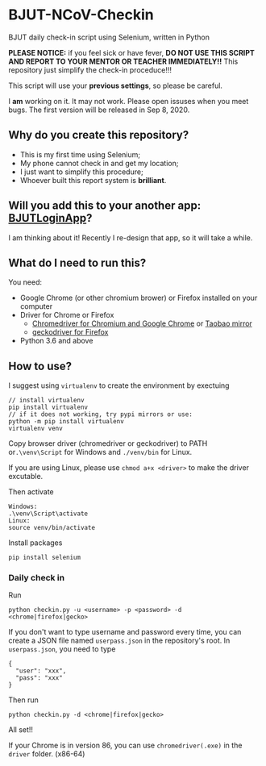 # BJUT-NCoV-Checkin
BJUT daily check-in script using Selenium, written in Python

**PLEASE NOTICE:** if you feel sick or have fever, **DO NOT USE THIS SCRIPT AND REPORT TO YOUR MENTOR OR TEACHER IMMEDIATELY!!** This repository just simplify the check-in proceduce!!!

This script will use your **previous settings**, so please be careful.

I **am** working on it. It may not work. Please open issuses when you meet bugs. The first version will be released in Sep 8, 2020.

## Why do you create this repository?
- This is my first time using Selenium;
- My phone cannot check in and get my location;
- I just want to simplify this procedure;
- Whoever built this report system is **brilliant**.

## Will you add this to your another app: [BJUTLoginApp](https://github.com/z7workbench/BJUTLoginApp)?
I am thinking about it! Recently I re-design that app, so it will take a while. 

## What do I need to run this?
You need:
- Google Chrome (or other chromium brower) or Firefox installed on your computer
- Driver for Chrome or Firefox
  - [Chromedriver for Chromium and Google Chrome](https://chromedriver.chromium.org/downloads) or [Taobao mirror](http://npm.taobao.org/mirrors/chromedriver)
  - [geckodriver for Firefox](https://github.com/mozilla/geckodriver/releases)
- Python 3.6 and above

## How to use?
I suggest using ``virtualenv`` to create the environment by exectuing
```
// install virtualenv
pip install virtualenv
// if it does not working, try pypi mirrors or use:
python -m pip install virtualenv
virtualenv venv
```
Copy browser driver (chromedriver or geckodriver) to PATH or``.\venv\Script`` for Windows and ``./venv/bin`` for Linux.

If you are using Linux, please use ``chmod a+x <driver>`` to make the driver excutable.

Then activate
```
Windows:
.\venv\Script\activate
Linux:
source venv/bin/activate
```
Install packages
```
pip install selenium
```
### Daily check in
Run
```
python checkin.py -u <username> -p <password> -d <chrome|firefox|gecko>
```
If you don't want to type username and password every time, you can create a JSON file named ``userpass.json`` in the repository's root. In ``userpass.json``, you need to type
```
{
  "user": "xxx",
  "pass": "xxx"
}
```
Then run
```
python checkin.py -d <chrome|firefox|gecko>
```
All set!!

If your Chrome is in version 86, you can use ``chromedriver(.exe)`` in the ``driver`` folder. (x86-64)
